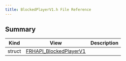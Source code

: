 ```yaml
---
title: BlockedPlayerV1.h File Reference
---
```


## Summary
| Kind | View | Description |
|------|------|-------------|
|struct|[FRHAPI_BlockedPlayerV1](/unreal-plugins/all/structfrhapi__blockedplayerv1/#structFRHAPI__BlockedPlayerV1)||
